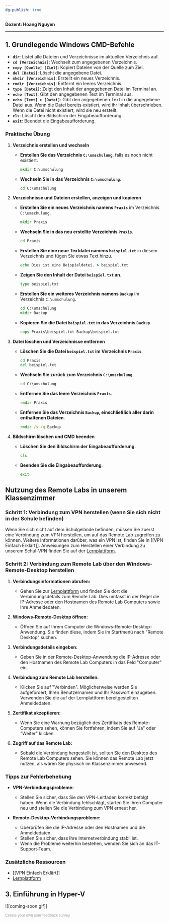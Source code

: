 ```yaml
---
dg-publish: true
---
```


**Dozent: Hoang Nguyen**

---

## 1. Grundlegende Windows CMD-Befehle

- **`dir`**: Listet alle Dateien und Verzeichnisse im aktuellen Verzeichnis auf.
- **`cd [Verzeichnis]`**: Wechselt zum angegebenen Verzeichnis.
- **`copy [Quelle] [Ziel]`**: Kopiert Dateien von der Quelle zum Ziel.
- **`del [Datei]`**: Löscht die angegebene Datei.
- **`mkdir [Verzeichnis]`**: Erstellt ein neues Verzeichnis.
- **`rmdir [Verzeichnis]`**: Entfernt ein leeres Verzeichnis.
- **`type [Datei]`**: Zeigt den Inhalt der angegebenen Datei im Terminal an.
- **`echo [Text]`**: Gibt den angegebenen Text im Terminal aus.
- **`echo [Text] > [Datei]`**: Gibt den angegebenen Text in die angegebene Datei aus. Wenn die Datei bereits existiert, wird ihr Inhalt überschrieben. Wenn die Datei nicht existiert, wird sie neu erstellt.
- **`cls`**: Löscht den Bildschirm der Eingabeaufforderung.
- **`exit`**: Beendet die Eingabeaufforderung.

### Praktische Übung

1. **Verzeichnis erstellen und wechseln**

   - **Erstellen Sie das Verzeichnis `C:\umschulung`**, falls es noch nicht existiert.

     ```cmd
     mkdir C:\umschulung
     ```

   - **Wechseln Sie in das Verzeichnis `C:\umschulung`**.
     ```cmd
     cd C:\umschulung
     ```

2. **Verzeichnisse und Dateien erstellen, anzeigen und kopieren**

   - **Erstellen Sie ein neues Verzeichnis namens `Praxis`** im Verzeichnis `C:\umschulung`.

     ```cmd
     mkdir Praxis
     ```

   - **Wechseln Sie in das neu erstellte Verzeichnis `Praxis`**.

     ```cmd
     cd Praxis
     ```

   - **Erstellen Sie eine neue Textdatei namens `beispiel.txt`** in diesem Verzeichnis und fügen Sie etwas Text hinzu.

     ```cmd
     echo Dies ist eine Beispieldatei. > beispiel.txt
     ```

   - **Zeigen Sie den Inhalt der Datei `beispiel.txt` an**.

     ```cmd
     type beispiel.txt
     ```

   - **Erstellen Sie ein weiteres Verzeichnis namens `Backup`** im Verzeichnis `C:\umschulung`.

     ```cmd
     cd C:\umschulung
     mkdir Backup
     ```

   - **Kopieren Sie die Datei `beispiel.txt` in das Verzeichnis `Backup`**.
     ```cmd
     copy Praxis\beispiel.txt Backup\beispiel.txt
     ```

3. **Datei löschen und Verzeichnisse entfernen**

   - **Löschen Sie die Datei `beispiel.txt` im Verzeichnis `Praxis`**.

     ```cmd
     cd Praxis
     del beispiel.txt
     ```

   - **Wechseln Sie zurück zum Verzeichnis `C:\umschulung`**.

     ```cmd
     cd C:\umschulung
     ```

   - **Entfernen Sie das leere Verzeichnis `Praxis`**.

     ```cmd
     rmdir Praxis
     ```

   - **Entfernen Sie das Verzeichnis `Backup`, einschließlich aller darin enthaltenen Dateien**.
     ```cmd
     rmdir /s /q Backup
     ```

4. **Bildschirm löschen und CMD beenden**

   - **Löschen Sie den Bildschirm der Eingabeaufforderung**.

     ```cmd
     cls
     ```

   - **Beenden Sie die Eingabeaufforderung**.
     ```cmd
     exit
     ```

## Nutzung des Remote Labs in unserem Klassenzimmer

### Schritt 1: Verbindung zum VPN herstellen (wenn Sie sich nicht in der Schule befinden)

Wenn Sie sich nicht auf dem Schulgelände befinden, müssen Sie zuerst eine Verbindung zum VPN herstellen, um auf das Remote Lab zugreifen zu können. Weitere Informationen darüber, was ein VPN ist, finden Sie in [[VPN Einfach Erklärt]]. Anweisungen zum Herstellen einer Verbindung zu unserem Schul-VPN finden Sie auf der [Lernplattform](https://lernplattform.gfn.de/).

### Schritt 2: Verbindung zum Remote Lab über den Windows-Remote-Desktop herstellen

1. **Verbindungsinformationen abrufen:**

   - Gehen Sie zur [Lernplattform](https://lernplattform.gfn.de/) und finden Sie dort die Verbindungsdetails zum Remote Lab. Dies umfasst in der Regel die IP-Adresse oder den Hostnamen des Remote Lab Computers sowie Ihre Anmeldedaten.

2. **Windows-Remote-Desktop öffnen:**

   - Öffnen Sie auf Ihrem Computer die Windows-Remote-Desktop-Anwendung. Sie finden diese, indem Sie im Startmenü nach "Remote Desktop" suchen.

3. **Verbindungsdetails eingeben:**

   - Geben Sie in der Remote-Desktop-Anwendung die IP-Adresse oder den Hostnamen des Remote Lab Computers in das Feld "Computer" ein.

4. **Verbindung zum Remote Lab herstellen:**

   - Klicken Sie auf "Verbinden". Möglicherweise werden Sie aufgefordert, Ihren Benutzernamen und Ihr Passwort einzugeben. Verwenden Sie die auf der Lernplattform bereitgestellten Anmeldedaten.

5. **Zertifikat akzeptieren:**

   - Wenn Sie eine Warnung bezüglich des Zertifikats des Remote-Computers sehen, können Sie fortfahren, indem Sie auf "Ja" oder "Weiter" klicken.

6. **Zugriff auf das Remote Lab:**
   - Sobald die Verbindung hergestellt ist, sollten Sie den Desktop des Remote Lab Computers sehen. Sie können das Remote Lab jetzt nutzen, als wären Sie physisch im Klassenzimmer anwesend.

### Tipps zur Fehlerbehebung

- **VPN-Verbindungsprobleme:**

  - Stellen Sie sicher, dass Sie den VPN-Leitfaden korrekt befolgt haben. Wenn die Verbindung fehlschlägt, starten Sie Ihren Computer neu und stellen Sie die Verbindung zum VPN erneut her.

- **Remote-Desktop-Verbindungsprobleme:**
  - Überprüfen Sie die IP-Adresse oder den Hostnamen und die Anmeldedaten.
  - Stellen Sie sicher, dass Ihre Internetverbindung stabil ist.
  - Wenn die Probleme weiterhin bestehen, wenden Sie sich an das IT-Support-Team.

### Zusätzliche Ressourcen

- [[VPN Einfach Erklärt]]
- [Lernplattform](https://lernplattform.gfn.de/)

## 3. Einführung in Hyper-V

![[coming-soon.gif]]

<script>(function(t,e,s,n){var o,a,c;t.SMCX=t.SMCX||[],e.getElementById(n)||(o=e.getElementsByTagName(s),a=o[o.length-1],c=e.createElement(s),c.type="text/javascript",c.async=!0,c.id=n,c.src="https://widget.surveymonkey.com/collect/website/js/tRaiETqnLgj758hTBazgdyHyejVYRp_2BZCuILQM1sjldCNabibibZ6sxAygO9aV7s.js",a.parentNode.insertBefore(c,a))})(window,document,"script","smcx-sdk");</script><a style="font: 12px Helvetica, sans-serif; color: #999; text-decoration: none;" href=www.surveymonkey.com> Create your own user feedback survey </a>
